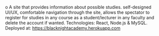 o	A site that provides information about possible studies. self-designed UI/UX, comfortable navigation through the site, allows the spectator to register for studies in any course as a student/lecturer in any faculty and delete the account if wanted. Technologies: React, Node.js & MySQL.
Deployed at: https://blacknightacademy.herokuapp.com
